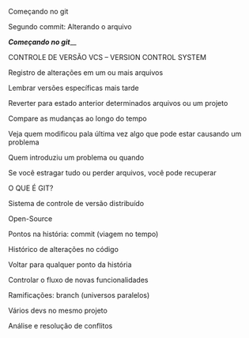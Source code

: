 Começando no git

Segundo commit:
Alterando o arquivo 

_________________________Começando no git___________________________

CONTROLE DE VERSÃO VCS – VERSION CONTROL SYSTEM

Registro de alterações em um ou mais arquivos

Lembrar versões específicas mais tarde

Reverter para estado anterior determinados arquivos ou um projeto

Compare as mudanças ao longo do tempo

Veja quem modificou pala última vez algo que pode estar causando um problema

Quem introduziu um problema ou quando

Se você estragar tudo ou perder arquivos, você pode recuperar


O QUE É GIT?

Sistema de controle de versão distribuído

Open-Source

Pontos na história: commit (viagem no tempo)

Histórico de alterações no código

Voltar para qualquer ponto da história

Controlar o fluxo de novas funcionalidades

Ramificações: branch (universos paralelos)

Vários devs no mesmo projeto

Análise e resolução de conflitos
